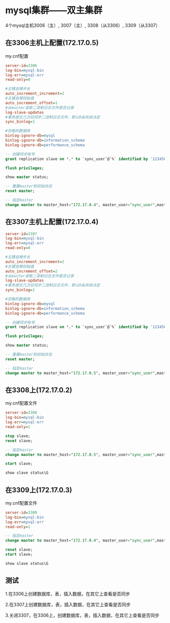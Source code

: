 # mysql集群——双主集群

4个mysql主机3006（主）, 3007（主）, 3308（从3306）, 3309（从3307）

## 在3306主机上配置(172.17.0.5)

my.cnf配置
```ini
server-id=3306
log-bin=mysql-bin
log-err=mysql-err
read-only=0

#主键自增步长
auto_increment_increment=2
#主键自增初始值
auto_increment_offset=1
#从master读取二进制日志文件是否记录
log-slave-updates
#事务提交几次后同步二进制日志文件，默认0由系统决定
sync_binlog=1

#忽略的数据库
binlog-ignore-db=mysql
binlog-ignore-db=information_schema
binlog-ignore-db=performance_schema
```

```sql
-- 创建同步账号
grant replication slave on *.* to `sync_user`@`%` identified by '123456';

flush privileges;

show master status;

-- 重置master到初始状态
reset master; 

-- 指定master
change master to master_host="172.17.0.4", master_user="sync_user",master_password="123456", master_port=3306, master_log_file="mysqlbin.000001", master_log_pos=120;
```


## 在3307主机上配置(172.17.0.4)

```ini
server-id=3307
log-bin=mysql-bin
log-err=mysql-err
read-only=0

#主键自增步长
auto_increment_increment=2
#主键自增初始值
auto_increment_offset=2
#从master读取二进制日志文件是否记录
log-slave-updates
#事务提交几次后同步二进制日志文件，默认0由系统决定
sync_binlog=1

#忽略的数据库
binlog-ignore-db=mysql
binlog-ignore-db=information_schema
binlog-ignore-db=performance_schema
```


```sql
-- 创建同步账号
grant replication slave on *.* to `sync_user`@`%` identified by '123456';

flush privileges;

show master status;

-- 重置master到初始状态
reset master; 

-- 指定master
change master to master_host="172.17.0.5", master_user="sync_user",master_password="123456", master_port=3306, master_log_file="mysqlbin.000002", master_log_pos=120;

```


## 在3308上(172.17.0.2)

my.cnf配置文件
```ini
server-id=3308
log-bin=mysql-bin
log-err=mysql-err
read-only=1
```

```sql
stop slave;
reset slave;

-- 指定master
change master to master_host="172.17.0.5", master_user="sync_user",master_password="123456", master_port=3306, master_log_file="mysqlbin.000002", master_log_pos=120;

start slave;

show slave status\G

```


## 在3309上(172.17.0.3)

my.cnf配置文件
```ini
server-id=3309
log-bin=mysql-bin
log-err=mysql-err
read-only=1
```

```sql
-- 指定master
change master to master_host="172.17.0.4", master_user="sync_user",master_password="123456", master_port=3306, master_log_file="mysqlbin.000001", master_log_pos=120;

reset slave;
start slave;

show slave status\G
```



## 测试
1.在3306上创建数据库，表，插入数据，在其它上查看是否同步

2.在3307上创建数据库，表，插入数据，在其它上查看是否同步

3.关闭3307，在3306上，创建数据库，表，插入数据，在其它上查看是否同步